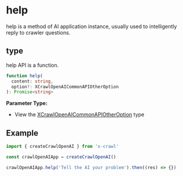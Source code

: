 # help

help is a method of AI application instance, usually used to intelligently reply to crawler questions.

## type

help API is a function.

```ts
function help(
  content: string,
  option?: XCrawlOpenAICommonAPIOtherOption
): Promise<string>
```

**Parameter Type:**

- View the [XCrawlOpenAICommonAPIOtherOption](/type/crawl-openai-other-config#crawlopenaicommonapiotheroption) type

## Example

```js
import { createCrawlOpenAI } from 'x-crawl'

const crawlOpenAIApp = createCrawlOpenAI()

crawlOpenAIApp.help('Tell the AI your problem').then((res) => {})
```
